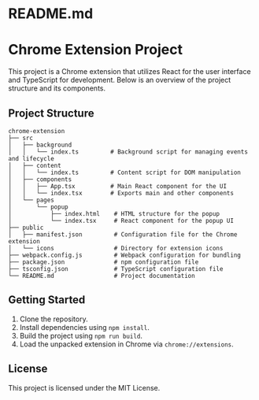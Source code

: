 # README.md

# Chrome Extension Project

This project is a Chrome extension that utilizes React for the user interface and TypeScript for development. Below is an overview of the project structure and its components.

## Project Structure

```
chrome-extension
├── src
│   ├── background
│   │   └── index.ts         # Background script for managing events and lifecycle
│   ├── content
│   │   └── index.ts         # Content script for DOM manipulation
│   ├── components
│   │   ├── App.tsx          # Main React component for the UI
│   │   └── index.tsx        # Exports main and other components
│   └── pages
│       └── popup
│           ├── index.html    # HTML structure for the popup
│           └── index.tsx     # React component for the popup UI
├── public
│   ├── manifest.json         # Configuration file for the Chrome extension
│   └── icons                 # Directory for extension icons
├── webpack.config.js         # Webpack configuration for bundling
├── package.json              # npm configuration file
├── tsconfig.json             # TypeScript configuration file
└── README.md                 # Project documentation
```

## Getting Started

1. Clone the repository.
2. Install dependencies using `npm install`.
3. Build the project using `npm run build`.
4. Load the unpacked extension in Chrome via `chrome://extensions`.

## License

This project is licensed under the MIT License.